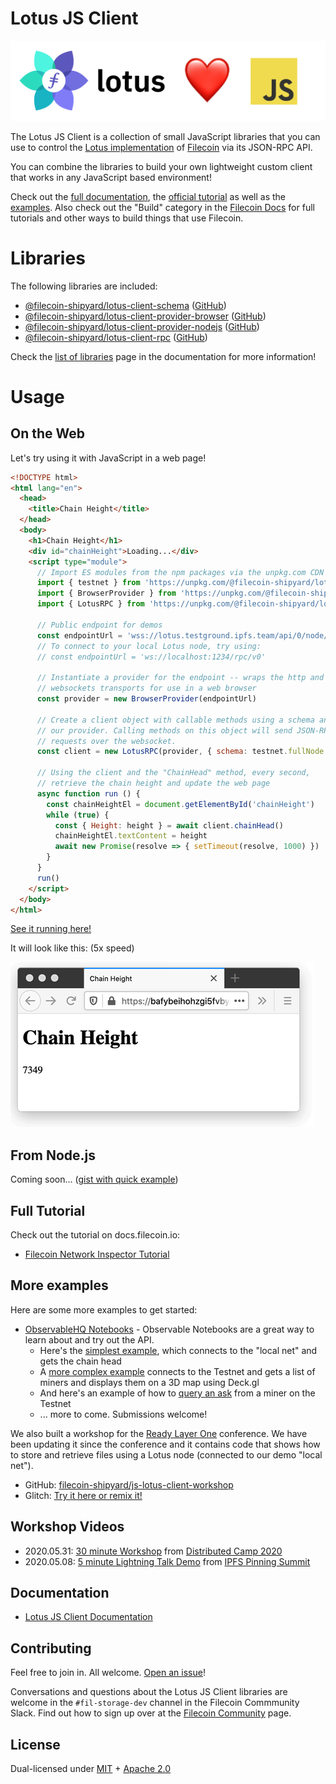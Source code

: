 # Lotus JS Client

![Lotus Loves JS](docs/images/lotus-loves-js.png)

The Lotus JS Client is a collection of small JavaScript libraries that you can use to control the [Lotus implementation](https://github.com/filecoin-project/lotus) of [Filecoin](https://filecoin.io/) via its JSON-RPC API.

You can combine the libraries to build your own lightweight custom client that works in any JavaScript based environment!

Check out the [full documentation](https://filecoin-shipyard.github.io/js-lotus-client/), the [official tutorial](https://docs.filecoin.io/build/examples/network-inspector/overview/) as well as the [examples](https://github.com/filecoin-shipyard/js-lotus-client/tree/master/docs). Also check out the "Build" category in the [Filecoin Docs](https://docs.filecoin.io/build/) for full tutorials and other ways to build things that use Filecoin.

# Libraries

The following libraries are included:

* [@filecoin-shipyard/lotus-client-schema](https://www.npmjs.com/package/@filecoin-shipyard/lotus-client-schema) ([GitHub](https://github.com/filecoin-shipyard/js-lotus-client-schema))
* [@filecoin-shipyard/lotus-client-provider-browser](https://www.npmjs.com/package/@filecoin-shipyard/lotus-client-provider-browser) ([GitHub](https://github.com/filecoin-shipyard/js-lotus-client-provider-browser))
* [@filecoin-shipyard/lotus-client-provider-nodejs](https://www.npmjs.com/package/@filecoin-shipyard/lotus-client-provider-nodejs) ([GitHub](https://github.com/filecoin-shipyard/js-lotus-client-provider-nodejs))
* [@filecoin-shipyard/lotus-client-rpc](https://www.npmjs.com/package/@filecoin-shipyard/lotus-client-rpc) ([GitHub](https://github.com/filecoin-shipyard/js-lotus-client-rpc))

Check the [list of libraries](https://filecoin-shipyard.github.io/js-lotus-client/list-of-libraries.html) page in the documentation for more information!

# Usage

## On the Web

Let's try using it with JavaScript in a web page!

```html
<!DOCTYPE html>
<html lang="en">
  <head>
    <title>Chain Height</title>
  </head>
  <body>
    <h1>Chain Height</h1>
    <div id="chainHeight">Loading...</div>
    <script type="module">
      // Import ES modules from the npm packages via the unpkg.com CDN
      import { testnet } from 'https://unpkg.com/@filecoin-shipyard/lotus-client-schema?module'
      import { BrowserProvider } from 'https://unpkg.com/@filecoin-shipyard/lotus-client-provider-browser?module'
      import { LotusRPC } from 'https://unpkg.com/@filecoin-shipyard/lotus-client-rpc?module'

      // Public endpoint for demos
      const endpointUrl = 'wss://lotus.testground.ipfs.team/api/0/node/rpc/v0'
      // To connect to your local Lotus node, try using:
      // const endpointUrl = 'ws://localhost:1234/rpc/v0'

      // Instantiate a provider for the endpoint -- wraps the http and
      // websockets transports for use in a web browser
      const provider = new BrowserProvider(endpointUrl)

      // Create a client object with callable methods using a schema and
      // our provider. Calling methods on this object will send JSON-RPC
      // requests over the websocket.
      const client = new LotusRPC(provider, { schema: testnet.fullNode })

      // Using the client and the "ChainHead" method, every second,
      // retrieve the chain height and update the web page
      async function run () {
        const chainHeightEl = document.getElementById('chainHeight')
        while (true) {
          const { Height: height } = await client.chainHead()
          chainHeightEl.textContent = height
          await new Promise(resolve => { setTimeout(resolve, 1000) })
        }
      }
      run()
    </script>
  </body>
</html>
```

[See it running here!](https://bafybeihohzgi5fvbysfatkjvk4b5haussxiogyrml4p2gto2dn4cpziox4.ipfs.dweb.link/)

It will look like this: (5x speed)

![Chain Head Demo](docs/images/chain-head.gif)

## From Node.js

Coming soon... ([gist with quick example](https://gist.github.com/jimpick/0b00bcd0a618238f3fe3ff89f9ac800c))

## Full Tutorial

Check out the tutorial on docs.filecoin.io:

* [Filecoin Network Inspector Tutorial](https://docs.filecoin.io/build/examples/network-inspector/overview/)

## More examples

Here are some more examples to get started:

* [ObservableHQ Notebooks](https://observablehq.com/collection/@jimpick/lotus-js-client) - Observable Notebooks are a great way to learn about and try out the API.
  * Here's the [simplest example](https://observablehq.com/@jimpick/lotus-js-client?collection=@jimpick/lotus-js-client), which connects to the "local net" and gets the chain head
  * A [more complex example](https://observablehq.com/@jimpick/lotus-js-client-testnet?collection=@jimpick/lotus-js-client) connects to the Testnet and gets a list of miners and displays them on a 3D map using Deck.gl
  * And here's an example of how to [query an ask](https://observablehq.com/@jimpick/lotus-js-client-testnet-querying-ask?collection=@jimpick/lotus-js-client) from a miner on the Testnet
  * ... more to come. Submissions welcome!

We also built a workshop for the [Ready Layer One](https://www.youtube.com/channel/UC-JxjKyX63VGkRM-8jziK8Q/videos) conference. We have been updating it since the conference and it contains code that shows how to store and retrieve files using a Lotus node (connected to our demo "local net").

  * GitHub: [filecoin-shipyard/js-lotus-client-workshop](https://github.com/filecoin-shipyard/js-lotus-client-workshop)
  * Glitch: [Try it here or remix it!](https://glitch.com/edit/#!/js-lotus-client-workshop)

## Workshop Videos

  * 2020.05.31: [30 minute Workshop](https://bafybeihm6irnryqsgrqbvhth7ghewrezokkpr4dajbai642mkhnk3ytpqy.ipfs.dweb.link/filecoin.mp4) from [Distributed Camp 2020](https://distributed.camp/projects/ipfs/)
  * 2020.05.08: [5 minute Lightning Talk Demo](https://www.youtube.com/watch?v=hCNr5Sj323k&list=PLuhRWgmPaHtTvsxuZ9T-tMlu_v0lja6v5) from [IPFS Pinning Summit](https://ipfspinningsummit.com/)

## Documentation

* [Lotus JS Client Documentation](https://filecoin-shipyard.github.io/js-lotus-client/)

## Contributing

Feel free to join in. All welcome. [Open an issue](https://github.com/filecoin-shipyard/js-lotus-client/issues)!

Conversations and questions about the Lotus JS Client libraries are welcome in the `#fil-storage-dev` channel in the Filecoin Commmunity Slack. Find out how to sign up over at the
[Filecoin Community](https://filecoin.io/#community) page.

## License

Dual-licensed under [MIT](https://github.com/filecoin-project/lotus/blob/master/LICENSE-MIT) + [Apache 2.0](https://github.com/filecoin-project/lotus/blob/master/LICENSE-APACHE)
